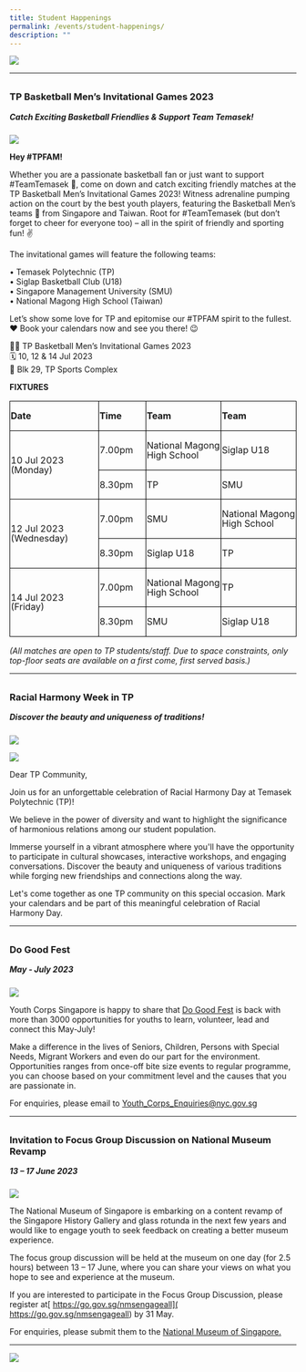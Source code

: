 ```yaml
---
title: Student Happenings
permalink: /events/student-happenings/
description: ""
---
```

![](/images/Events/Happenings/header_happenings_2.jpg)

<hr>
<br>

<h3 style="margin-top:0%">TP Basketball Men’s Invitational Games 2023 

</h3>
<h5 style="margin-top:0%"><i>Catch Exciting Basketball Friendlies &amp; Support Team Temasek!</i></h5>

![](/images/Events/Happenings/2023%2007%2010/basketball_games.jpg)


**Hey #TPFAM!** 

Whether you are a passionate basketball fan or just want to support #TeamTemasek 💪, come on down and catch exciting friendly matches at the TP Basketball Men’s Invitational Games 2023! Witness adrenaline pumping action on the court by the best youth players, featuring the Basketball Men’s teams 🏀 from Singapore and Taiwan. Root for #TeamTemasek (but don’t forget to cheer for everyone too) – all in the spirit of friendly and sporting fun! ✌️

The invitational games will feature the following teams: 

•	Temasek Polytechnic (TP) <br>
•	Siglap Basketball Club (U18) <br>
•	Singapore Management University (SMU) <br>
•	National Magong High School (Taiwan)

Let’s show some love for TP and epitomise our #TPFAM spirit to the fullest. ❤️ Book your calendars now and see you there! 😉

⛹🏻 TP Basketball Men’s Invitational Games 2023 <br>
🗓️ 10, 12 &amp; 14 Jul 2023 <br>
📍 Blk 29, TP Sports Complex 

**FIXTURES**


<table class="MsoNormalTable" border="0" cellspacing="3" cellpadding="0" style="mso-cellspacing:2.2pt;mso-yfti-tbllook:1184;mso-padding-alt:0cm 0cm 0cm 0cm"><tbody><tr style="mso-yfti-irow:0;mso-yfti-firstrow:yes;height:4.9pt"><td width="158" style="width:118.2pt;border:solid windowtext 1.0pt;border-bottom:
  none;padding:.75pt .75pt .75pt .75pt;height:4.9pt"><p class="MsoNormal" style="mso-margin-top-alt:auto;line-height:105%"><b>Date</b></p></td><td width="82" style="width:61.5pt;border:none;border-top:solid windowtext 1.0pt;
  padding:.75pt .75pt .75pt .75pt;height:4.9pt"><p class="MsoNormal" style="mso-margin-top-alt:auto;line-height:105%"><b>Time</b></p></td><td width="135" style="width:101.45pt;border-top:solid windowtext 1.0pt;
  border-left:solid windowtext 1.0pt;border-bottom:none;border-right:none;
  padding:.75pt .75pt .75pt .75pt;height:4.9pt"><p class="MsoNormal" style="mso-margin-top-alt:auto;line-height:105%"><b>Team</b></p></td><td width="135" style="width:101.25pt;border:solid windowtext 1.0pt;border-bottom:
  none;padding:.75pt .75pt .75pt .75pt;height:4.9pt"><p class="MsoNormal" style="mso-margin-top-alt:auto;line-height:105%"><b>Team</b></p></td></tr><tr style="mso-yfti-irow:1"><td width="158" rowspan="2" style="width:118.2pt;border:solid windowtext 1.0pt;
  border-bottom:none;padding:.75pt .75pt .75pt .75pt"><p class="MsoNormal" style="mso-margin-top-alt:auto;line-height:105%">10 Jul 2023 (Monday)</p></td><td width="82" style="width:61.5pt;border:none;border-top:solid windowtext 1.0pt;
  padding:.75pt .75pt .75pt .75pt"><p class="MsoNormal" style="mso-margin-top-alt:auto;line-height:105%">7.00pm</p></td><td width="135" style="width:101.45pt;border-top:solid windowtext 1.0pt;
  border-left:solid windowtext 1.0pt;border-bottom:none;border-right:none;
  padding:.75pt .75pt .75pt .75pt"><p class="MsoNormal" style="mso-margin-top-alt:auto;line-height:105%">National Magong High School</p></td><td width="135" style="width:101.25pt;border:solid windowtext 1.0pt;border-bottom:
  none;padding:.75pt .75pt .75pt .75pt"><p class="MsoNormal" style="mso-margin-top-alt:auto;line-height:105%">Siglap U18</p></td></tr><tr style="mso-yfti-irow:2"><td width="82" style="width:61.5pt;border:none;border-top:solid windowtext 1.0pt;
  padding:.75pt .75pt .75pt .75pt"><p class="MsoNormal" style="mso-margin-top-alt:auto;line-height:105%">8.30pm</p></td><td width="135" style="width:101.45pt;border-top:solid windowtext 1.0pt;
  border-left:solid windowtext 1.0pt;border-bottom:none;border-right:none;
  padding:.75pt .75pt .75pt .75pt"><p class="MsoNormal" style="mso-margin-top-alt:auto;line-height:105%">TP</p></td><td width="135" style="width:101.25pt;border:solid windowtext 1.0pt;border-bottom:
  none;padding:.75pt .75pt .75pt .75pt"><p class="MsoNormal" style="mso-margin-top-alt:auto;line-height:105%">SMU</p></td></tr><tr style="mso-yfti-irow:3"><td width="158" rowspan="2" style="width:118.2pt;border:solid windowtext 1.0pt;
  border-bottom:none;padding:.75pt .75pt .75pt .75pt"><p class="MsoNormal" style="mso-margin-top-alt:auto;line-height:105%">12 Jul 2023 (Wednesday)</p></td><td width="82" style="width:61.5pt;border:none;border-top:solid windowtext 1.0pt;
  padding:.75pt .75pt .75pt .75pt"><p class="MsoNormal" style="mso-margin-top-alt:auto;line-height:105%">7.00pm</p></td><td width="135" style="width:101.45pt;border-top:solid windowtext 1.0pt;
  border-left:solid windowtext 1.0pt;border-bottom:none;border-right:none;
  padding:.75pt .75pt .75pt .75pt"><p class="MsoNormal" style="mso-margin-top-alt:auto;line-height:105%">SMU</p></td><td width="135" style="width:101.25pt;border:solid windowtext 1.0pt;border-bottom:
  none;padding:.75pt .75pt .75pt .75pt"><p class="MsoNormal" style="mso-margin-top-alt:auto;line-height:105%">National Magong High School</p></td></tr><tr style="mso-yfti-irow:4"><td width="82" style="width:61.5pt;border:none;border-top:solid windowtext 1.0pt;
  padding:.75pt .75pt .75pt .75pt"><p class="MsoNormal" style="mso-margin-top-alt:auto;line-height:105%">8.30pm</p></td><td width="135" style="width:101.45pt;border-top:solid windowtext 1.0pt;
  border-left:solid windowtext 1.0pt;border-bottom:none;border-right:none;
  padding:.75pt .75pt .75pt .75pt"><p class="MsoNormal" style="mso-margin-top-alt:auto;line-height:105%">Siglap U18</p></td><td width="135" style="width:101.25pt;border:solid windowtext 1.0pt;border-bottom:
  none;padding:.75pt .75pt .75pt .75pt"><p class="MsoNormal" style="mso-margin-top-alt:auto;line-height:105%">TP</p></td></tr><tr style="mso-yfti-irow:5"><td width="158" rowspan="2" style="width:118.2pt;border:solid windowtext 1.0pt;
  padding:.75pt .75pt .75pt .75pt"><p class="MsoNormal" style="mso-margin-top-alt:auto;line-height:105%">14 Jul 2023 (Friday)</p></td><td width="82" style="width:61.5pt;border:none;border-top:solid windowtext 1.0pt;
  padding:.75pt .75pt .75pt .75pt"><p class="MsoNormal" style="mso-margin-top-alt:auto;line-height:105%">7.00pm</p></td><td width="135" style="width:101.45pt;border-top:solid windowtext 1.0pt;
  border-left:solid windowtext 1.0pt;border-bottom:none;border-right:none;
  padding:.75pt .75pt .75pt .75pt"><p class="MsoNormal" style="mso-margin-top-alt:auto;line-height:105%">National Magong High School</p></td><td width="135" style="width:101.25pt;border:solid windowtext 1.0pt;border-bottom:
  none;padding:.75pt .75pt .75pt .75pt"><p class="MsoNormal" style="mso-margin-top-alt:auto;line-height:105%">TP</p></td></tr><tr style="mso-yfti-irow:6;mso-yfti-lastrow:yes"><td width="82" style="width:61.5pt;border-top:solid windowtext 1.0pt;
  border-left:none;border-bottom:solid windowtext 1.0pt;border-right:none;
  padding:.75pt .75pt .75pt .75pt"><p class="MsoNormal" style="mso-margin-top-alt:auto;line-height:105%">8.30pm</p></td><td width="135" style="width:101.45pt;border:solid windowtext 1.0pt;border-right:
  none;padding:.75pt .75pt .75pt .75pt"><p class="MsoNormal" style="mso-margin-top-alt:auto;line-height:105%">SMU</p></td><td width="135" style="width:101.25pt;border:solid windowtext 1.0pt;padding:
  .75pt .75pt .75pt .75pt"><p class="MsoNormal" style="mso-margin-top-alt:auto;line-height:105%">Siglap U18</p></td></tr></tbody></table>

*(All matches are open to TP students/staff. Due to space constraints, only top-floor seats are available on a first come, first served basis.)* 



<hr>
<br>

<h3 style="margin-top:0%">Racial Harmony Week in TP
</h3>
<h5 style="margin-top:0%"><i>Discover the beauty and uniqueness of traditions!</i></h5>

![](/images/Events/Happenings/2023%2007%2010/racial_harmony_1.png)

![](/images/Events/Happenings/2023%2007%2010/racial_harmony_2.png)

Dear TP Community, 

Join us for an unforgettable celebration of Racial Harmony Day at Temasek Polytechnic (TP)!

We believe in the power of diversity and want to highlight the significance of harmonious relations among our student population.

Immerse yourself in a vibrant atmosphere where you'll have the opportunity to participate in cultural showcases, interactive workshops, and engaging conversations. Discover the beauty and uniqueness of various traditions while forging new friendships and connections along the way.

Let's come together as one TP community on this special occasion. Mark your calendars and be part of this meaningful celebration of Racial Harmony Day. 



<hr>
<br>

<h3 style="margin-top:0%">Do Good Fest</h3>
<h5 style="margin-top:0%"><i>May - July 2023</i></h5>

![](/images/Events/Happenings/2023%2005%2026/dogoodfest.jpg)

Youth Corps Singapore is happy to share that [Do Good Fest](https://apc01.safelinks.protection.outlook.com/?url=https%3A%2F%2Fdo-good-fest.sg%2F&amp;data=05%7C01%7CJoash_Shalom_S%2FO_SINAYAH%40tp.edu.sg%7Cae988cb6a09944347a2508db5dace232%7C25a99bf08e72472aae50adfbdf0df6f1%7C0%7C0%7C638206769369744844%7CUnknown%7CTWFpbGZsb3d8eyJWIjoiMC4wLjAwMDAiLCJQIjoiV2luMzIiLCJBTiI6Ik1haWwiLCJXVCI6Mn0%3D%7C3000%7C%7C%7C&amp;sdata=nm095J8kwrmbFkD5xs3WzfKtEaFzntufIfI4KX4OaKI%3D&amp;reserved=0) is back with more than 3000 opportunities for youths to learn, volunteer, lead and connect this May-July! 
 
Make a difference in the lives of Seniors, Children, Persons with Special Needs, Migrant Workers and even do our part for the environment. Opportunities ranges from once-off bite size events to regular programme, you can choose based on your commitment level and the causes that you are passionate in.
 
For enquiries, please email to [Youth_Corps_Enquiries@nyc.gov.sg](mailto:Youth_Corps_Enquiries@nyc.gov.sg) 

<hr>
<br>

<h3 style="margin-top:0%">Invitation to Focus Group Discussion on National Museum Revamp</h3>
<h5 style="margin-top:0%"><i>13 – 17 June 2023</i></h5>

![](/images/Events/Happenings/2023%2005%2026/focusgroup_discussions.jpg)

The National Museum of Singapore is embarking on a content revamp of the Singapore History Gallery and glass rotunda in the next few years and would like to engage youth to seek feedback on creating a better museum experience.
 
The focus group discussion will be held at the museum on one day (for 2.5 hours) between 13 – 17 June, where you can share your views on what you hope to see and experience at the museum.
 
If you are interested to participate in the Focus Group Discussion, please register at[ https://go.gov.sg/nmsengageall]( https://go.gov.sg/nmsengageall) by 31 May. 
 
For enquiries, please submit them to the [National Museum of Singapore.](https://apc01.safelinks.protection.outlook.com/?url=https%3A%2F%2Fwww.nhb.gov.sg%2Fnationalmuseum%2Fcontact-us&amp;data=05%7C01%7CJoash_Shalom_S%2FO_SINAYAH%40tp.edu.sg%7Cae988cb6a09944347a2508db5dace232%7C25a99bf08e72472aae50adfbdf0df6f1%7C0%7C0%7C638206769369744844%7CUnknown%7CTWFpbGZsb3d8eyJWIjoiMC4wLjAwMDAiLCJQIjoiV2luMzIiLCJBTiI6Ik1haWwiLCJXVCI6Mn0%3D%7C3000%7C%7C%7C&amp;sdata=6jDde4OQPg8smRN%2BhpY9PjdoxVz1TQm0TfCmYbjwrrY%3D&amp;reserved=0)


<hr>

![](/images/Events/Happenings/footer_happenings_2.jpg)
